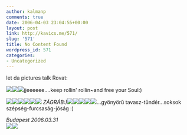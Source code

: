```yaml
---
author: kalmanp
comments: true
date: 2006-04-03 23:04:55+00:00
layout: post
link: http://kavics.me/571/
slug: '571'
title: No Content Found
wordpress_id: 571
categories:
- Uncategorized
---
```


let da pictures talk Rovat:




![](http://kavics.freeblog.hu/Files/!!kori1.jpg)![](http://kavics.freeblog.hu/Files/!!kori2.jpg)![](http://kavics.freeblog.hu/Files/!!kori3.jpg)jjeeeeee....keep rollin' rollin~and free your Soul:)




  
![](http://kavics.freeblog.hu/Files/!!za01.jpg)![](http://kavics.freeblog.hu/Files/!!za02.jpg)![](http://kavics.freeblog.hu/Files/!!za03.jpg)![](http://kavics.freeblog.hu/Files/!!za04.jpg)![](http://kavics.freeblog.hu/Files/!!za05.jpg)![](http://kavics.freeblog.hu/Files/!!za06.jpg) _ZÁGRÁB:)_![](http://kavics.freeblog.hu/Files/!!za07.jpg)![](http://kavics.freeblog.hu/Files/!!za08.jpg)![](http://kavics.freeblog.hu/Files/!!za09.jpg)![](http://kavics.freeblog.hu/Files/!!za10.jpg)![](http://kavics.freeblog.hu/Files/!!za11.jpg)...gyönyörű tavasz-tündér...soksok szépség-furcsaság-jóság :)  





_Budapest 2006.03.31_  
![](http://kavics.freeblog.hu/Files/!!arviz1.jpg)![](http://kavics.freeblog.hu/Files/!!arviz2.jpg)  

